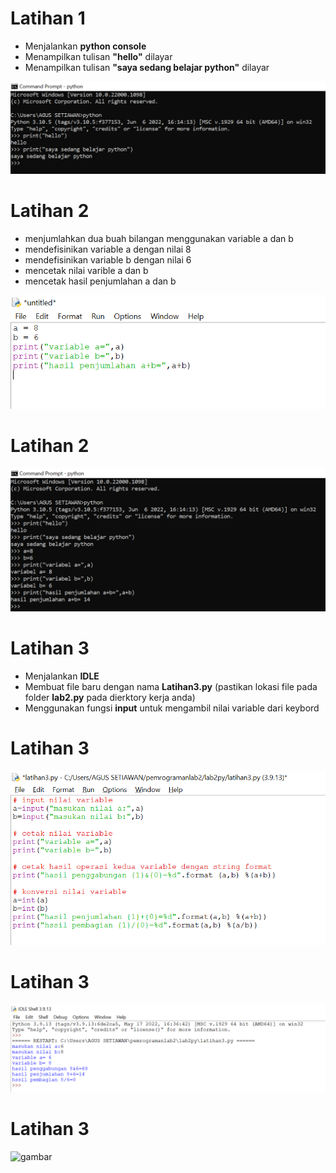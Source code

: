 # Latihan 1
- Menjalankan **python console**
- Menampilkan tulisan **"hello"** dilayar
- Menampilkan tulisan **"saya sedang belajar python"** dilayar

![gambar](gambar/py1.png)

# Latihan 2
- menjumlahkan dua buah bilangan menggunakan variable a dan b
- mendefisinikan variable a dengan nilai 8
- mendefisinikan variable b dengan nilai 6
- mencetak nilai varible a dan b
- mencetak hasil penjumlahan a dan b

 ![gambar](gambar/py2.png)

# Latihan 2

![gambar](gambar/py3.png)

# Latihan 3

- Menjalankan **IDLE**
- Membuat file baru dengan nama **Latihan3.py** (pastikan lokasi file pada folder **lab2.py** pada dierktory kerja anda)
- Menggunakan fungsi **input** untuk mengambil nilai variable dari keybord

# Latihan 3

![gambar](gambar/py4.png)

# Latihan 3

![gambar](gambar/py5.png)

# Latihan 3

![gambar](gambar/py776.png)


